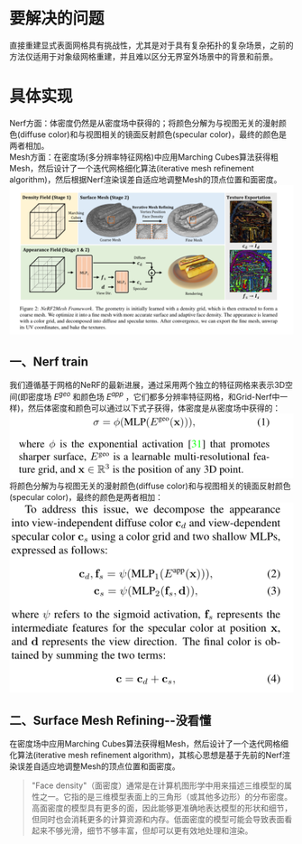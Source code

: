 # 要解决的问题
直接重建显式表面网格具有挑战性，尤其是对于具有复杂拓扑的复杂场景，之前的方法仅适用于对象级网格重建，并且难以区分无界室外场景中的背景和前景。

# 具体实现
Nerf方面：体密度仍然是从密度场中获得的；将颜色分解为与视图无关的漫射颜色(diffuse color)和与视图相关的镜面反射颜色(specular color)，最终的颜色是两者相加。  
Mesh方面：在密度场(多分辨率特征网格)中应用Marching Cubes算法获得粗Mesh，然后设计了一个迭代网格细化算法(iterative mesh refinement algorithm)，然后根据Nerf渲染误差自适应地调整Mesh的顶点位置和面密度。  
![Framework](https://github.com/gjgjgjfff/Nerf_Learn/blob/main/img/Nerf2Mesh/Framework.png)  
## 一、Nerf train
我们遵循基于网格的NeRF的最新进展，通过采用两个独立的特征网格来表示3D空间(即密度场 ${E^{geo}}$ 和颜色场 ${E^{app}}$ ，它们都多分辨率特征网格，和Grid-Nerf中一样)，然后体密度和颜色可以通过以下式子获得，体密度是从密度场中获得的：  
![Geometry](https://github.com/gjgjgjfff/Nerf_Learn/blob/main/img/Nerf2Mesh/Geometry.png)  
将颜色分解为与视图无关的漫射颜色(diffuse color)和与视图相关的镜面反射颜色(specular color)，最终的颜色是两者相加：
![Appearance](https://github.com/gjgjgjfff/Nerf_Learn/blob/main/img/Nerf2Mesh/Appearance.png)  
## 二、Surface Mesh Refining--没看懂
在密度场中应用Marching Cubes算法获得粗Mesh，然后设计了一个迭代网格细化算法(iterative mesh refinement algorithm)，其核心思想是基于先前的Nerf渲染误差自适应地调整Mesh的顶点位置和面密度。
> "Face density"（面密度）通常是在计算机图形学中用来描述三维模型的属性之一。它指的是三维模型表面上的三角形（或其他多边形）的分布密度。高面密度的模型具有更多的面，因此能够更准确地表达模型的形状和细节，但同时也会消耗更多的计算资源和内存。低面密度的模型可能会导致表面看起来不够光滑，细节不够丰富，但却可以更有效地处理和渲染。

